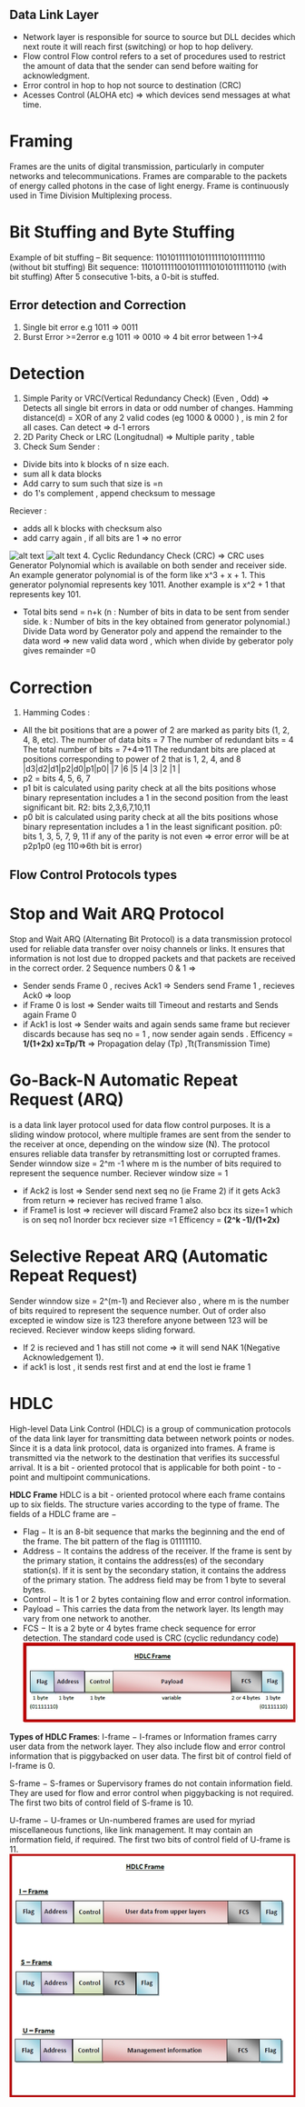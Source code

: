 ## Data Link Layer
- Network layer is responsible for source to source but DLL decides which next route it will reach first (switching) or hop to hop delivery.
- Flow control Flow control refers to a set of procedures used to restrict the amount of data that the sender can send before waiting for acknowledgment.
- Error control in hop to hop not source to destination (CRC)
- Acesses Control (ALOHA etc) => which devices send messages at what time.

# Framing
Frames are the units of digital transmission, particularly in computer networks and telecommunications. Frames are comparable to the packets of energy called photons in the case of light energy. Frame is continuously used in Time Division Multiplexing process. 

# Bit Stuffing and Byte Stuffing
Example of bit stuffing – 
Bit sequence: 110101111101011111101011111110 (without bit stuffing) 
Bit sequence: 110101111100101111101010111110110 (with bit stuffing) 
After 5 consecutive 1-bits, a 0-bit is stuffed.


## Error detection and Correction
1. Single bit error  e.g 1011 => 0011
2. Burst Error  >=2error  e.g 1011 => 0010   => 4 bit error between 1->4

# Detection 
1. Simple Parity or VRC(Vertical Redundancy Check) (Even , Odd) => Detects all single bit errors in data  or odd number of changes.
Hamming distance(d) = XOR of any 2 valid codes (eg 1000 & 0000 ) , is min 2 for all cases.
Can detect => d-1 errors 
2. 2D Parity Check or LRC (Longitudnal) => Multiple parity , table 
3. Check Sum 
Sender :
 - Divide bits into k blocks of n size each.
 - sum all k data blocks 
 - Add carry to sum such that size is =n
 - do 1's complement , append checksum to message 

 Reciever :
 -  adds all k blocks with checksum also
 - add carry again , if all bits are 1 => no error 

![alt text](<Screenshot 2024-10-24 at 11.06.32 PM.png>)
![alt text](<Screenshot 2024-10-24 at 11.06.23 PM.png>)
4. Cyclic Redundancy Check (CRC) => 
CRC uses Generator Polynomial which is available on both sender and receiver side. 
An example generator polynomial is of the form like x^3 + x + 1. This generator polynomial represents key 1011. Another example is x^2 + 1 that represents key 101. 
- Total bits send = n+k (n : Number of bits in data to be sent from sender side.  k : Number of bits in the key obtained from generator polynomial.)
Divide Data word by Generator poly and append the remainder to the data word => new valid data word , which when divide by geberator poly gives remainder =0 

# Correction
1. Hamming Codes :
- All the bit positions that are a power of 2 are marked as parity bits (1, 2, 4, 8, etc).
The number of data bits = 7
The number of redundant bits = 4
The total number of bits = 7+4=>11
The redundant bits are placed at positions corresponding to power of 2 that is 1, 2, 4, and 8
|d3|d2|d1|p2|d0|p1|p0|
|7 |6 |5 |4 |3 |2 |1 |
- p2 = bits 4, 5, 6, 7 
- p1 bit is calculated using parity check at all the bits positions whose binary representation includes a 1 in the second position from the least significant bit. R2: bits 2,3,6,7,10,11 
- p0 bit is calculated using parity check at all the bits positions whose binary representation includes a 1 in the least significant position. 
p0: bits 1, 3, 5, 7, 9, 11
if any of the parity is not even => error
error will be at p2p1p0 (eg 110=>6th bit is error) 

## Flow Control Protocols types

# Stop and Wait ARQ Protocol
Stop and Wait ARQ (Alternating Bit Protocol) is a data transmission protocol used for reliable data transfer over noisy channels or links. It ensures that information is not lost due to dropped packets and that packets are received in the correct order.
2 Sequence numbers 0 & 1 => 
- Sender sends Frame 0 , recives Ack1 => Senders send Frame 1 , recieves Ack0 => loop
- if Frame 0 is lost => Sender waits till Timeout and restarts and Sends again Frame 0
- if Ack1 is lost => Sender waits and again sends same frame but reciever discards because has seq no = 1  , now sender again sends .
Efficency = **1/(1+2x) x=Tp/Tt** => Propagation delay (Tp) ,Tt(Transmission Time)

# Go-Back-N Automatic Repeat Request (ARQ) 
is a data link layer protocol used for data flow control purposes. It is a sliding window protocol, where multiple frames are sent from the sender to the receiver at once, depending on the window size (N). The protocol ensures reliable data transfer by retransmitting lost or corrupted frames.
Sender winndow size = 2^m -1 where m is the number of bits required to represent the sequence number.
Reciever window size = 1
- if Ack2 is lost => Sender send next seq no (ie Frame 2) if it gets Ack3 from return => reciever has recived frame 1 also.
- if Frame1 is lost => reciever will discard Frame2 also bcx its size=1 which is on seq no1
Inorder bcx reciever size =1 
Efficency = **(2^k -1)/(1+2x)**

# Selective Repeat ARQ (Automatic Repeat Request)
Sender winndow size = 2^(m-1) and Reciever also , where m is the number of bits required to represent the sequence number.
Out of order also excepted ie window size is 123 therefore anyone between 123 will be recieved.
Reciever window keeps sliding forward.
- If 2 is recieved and 1 has still not come => it will send NAK 1(Negative Acknowledgement 1).
- if ack1 is lost , it sends rest first and at end the lost ie frame 1 

# HDLC
High-level Data Link Control (HDLC) is a group of communication protocols of the data link layer for transmitting data between network points or nodes. Since it is a data link protocol, data is organized into frames. A frame is transmitted via the network to the destination that verifies its successful arrival. It is a bit - oriented protocol that is applicable for both point - to - point and multipoint communications.

**HDLC Frame**
HDLC is a bit - oriented protocol where each frame contains up to six fields. The structure varies according to the type of frame. The fields of a HDLC frame are −

- Flag − It is an 8-bit sequence that marks the beginning and the end of the frame. The bit pattern of the flag is 01111110.
- Address − It contains the address of the receiver. If the frame is sent by the primary station, it contains the address(es) of the secondary station(s). If it is sent by the secondary station, it contains the address of the primary station. The address field may be from 1 byte to several bytes.
- Control − It is 1 or 2 bytes containing flow and error control information.
- Payload − This carries the data from the network layer. Its length may vary from one network to another.
- FCS − It is a 2 byte or 4 bytes frame check sequence for error detection. The standard code used is CRC (cyclic redundancy code)
![alt text](image-1.png)

**Types of HDLC Frames**:
I-frame − I-frames or Information frames carry user data from the network layer. They also include flow and error control information that is piggybacked on user data. The first bit of control field of I-frame is 0.

S-frame − S-frames or Supervisory frames do not contain information field. They are used for flow and error control when piggybacking is not required. The first two bits of control field of S-frame is 10.

U-frame − U-frames or Un-numbered frames are used for myriad miscellaneous functions, like link management. It may contain an information field, if required. The first two bits of control field of U-frame is 11.
![alt text](image-2.png)

# 